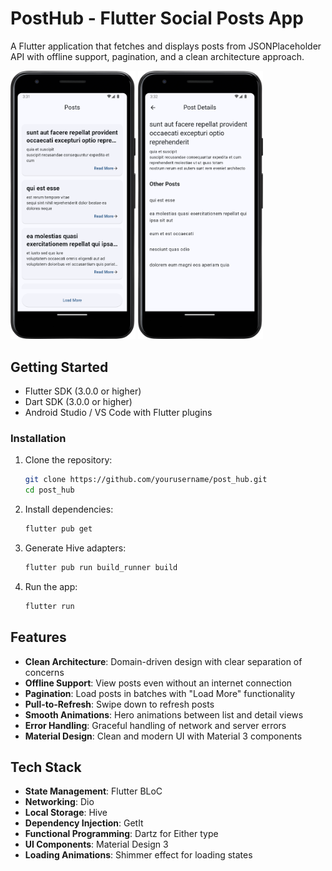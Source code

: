 # PostHub - Flutter Social Posts App

A Flutter application that fetches and displays posts from JSONPlaceholder API with offline support, pagination, and a clean architecture approach.

<p float="left">
  <img src="assets/posts.png" width="200" alt="Post List Screen" />
  <img src="assets/postdetails.png" width="200" alt="Post Detail Screen" />
</p>

## Getting Started

- Flutter SDK (3.0.0 or higher)
- Dart SDK (3.0.0 or higher)
- Android Studio / VS Code with Flutter plugins

### Installation

1. Clone the repository:

   ```bash
   git clone https://github.com/yourusername/post_hub.git
   cd post_hub
   
2. Install dependencies:

   ```bash
   flutter pub get
   
3. Generate Hive adapters:

   ```bash
   flutter pub run build_runner build
   
4. Run the app:

   ```bash
   flutter run
   

## Features

- **Clean Architecture**: Domain-driven design with clear separation of concerns
- **Offline Support**: View posts even without an internet connection
- **Pagination**: Load posts in batches with "Load More" functionality
- **Pull-to-Refresh**: Swipe down to refresh posts
- **Smooth Animations**: Hero animations between list and detail views
- **Error Handling**: Graceful handling of network and server errors
- **Material Design**: Clean and modern UI with Material 3 components

## Tech Stack

- **State Management**: Flutter BLoC
- **Networking**: Dio
- **Local Storage**: Hive
- **Dependency Injection**: GetIt
- **Functional Programming**: Dartz for Either type
- **UI Components**: Material Design 3
- **Loading Animations**: Shimmer effect for loading states